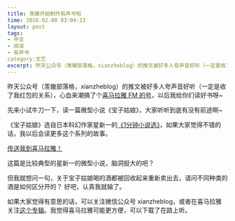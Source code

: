 ```yaml
---
title: 羡辙开始制作有声书啦
time: 2016.02.08 03:04:13
layout: post
tags:
- 中文
- 阅读
- 有声书
category:文艺
excerpt: 昨天公众号（羡辙部落格，xianzheblog）的推文被好多人夸声音好听（一定是收了我红包的关系），心血来潮搞了个喜马拉雅 FM 的号，以后我给你们读好书呀~
---
```


昨天公众号（羡辙部落格，xianzheblog）的推文被好多人夸声音好听（一定是收了我红包的关系），心血来潮搞了个[喜马拉雅 FM 的号](http://www.ximalaya.com/19038439/profile)，以后我给你们读好书呀~

先来小试牛刀一下，读一篇微型小说《宝子姑娘》，大家听听到底有没有前途啊~

《宝子姑娘》选自日本科幻作家星新一的[《1分钟小说选》](http://book.douban.com/subject/2076847/)，如果大家觉得不错的话，我以后会读更多这个系列的故事。

[传送我到喜马拉雅！](http://www.ximalaya.com/19038439/album/3679324)

这篇是比较典型的星新一的微型小说，脑洞挺大的吧？

但我就想问一句，关于宝子姑娘喝的酒都被回收起来重新卖出去，请问不同种类的酒是如何区分开的？
好吧，认真我就输了。

如果大家觉得有意思的话，可以关注微信公众号 xianzheblog，或者在喜马拉雅关注[这个专辑](http://www.ximalaya.com/19038439/album/3679324)。我觉得喜马拉雅可能更方便，可以下载了在路上听。
